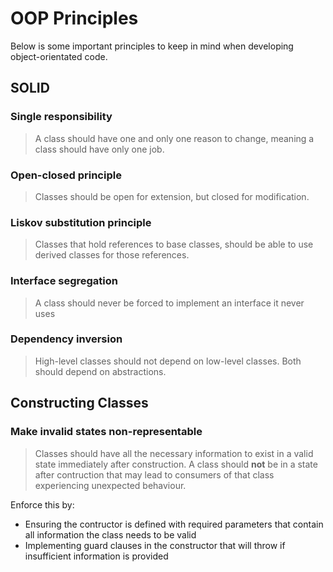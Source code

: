 # OOP Principles

Below is some important principles to keep in mind when developing object-orientated code.

## SOLID

### Single responsibility

> A class should have one and only one reason to change, meaning a class should have only one job.

### Open-closed principle

> Classes should be open for extension, but closed for modification.

### Liskov substitution principle

> Classes that hold references to base classes, should be able to use derived classes for those references.

### Interface segregation

> A class should never be forced to implement an interface it never uses

### Dependency inversion

> High-level classes should not depend on low-level classes. Both should depend on abstractions.

## Constructing Classes

### Make invalid states non-representable

> Classes should have all the necessary information to exist in a valid state immediately after construction. A class should **not** be in a state after contruction that may lead to consumers of that class experiencing unexpected behaviour.

Enforce this by:
- Ensuring the contructor is defined with required parameters that contain all information the class needs to be valid
- Implementing guard clauses in the constructor that will throw if insufficient information is provided
